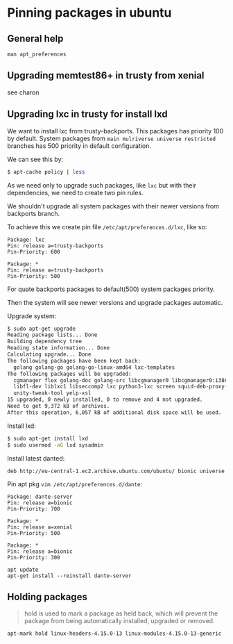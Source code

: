 # Pinning packages in ubuntu

## General help

```
man apt_preferences
```

## Upgrading memtest86+ in trusty from xenial

see charon 



## Upgrading lxc in trusty for install lxd

We want to install lxc from trusty-backports. This packages has priority 100 by default. System packages from `main mulriverse universe restricted` branches has 500 priority in default configuration.

We can see this by:

```bash
$ apt-cache policy | less
```

As we need only to upgrade such packages, like `lxc` but with their dependencies, we need to create two pin rules.

We shouldn't upgrade all system packages with their newer versions from backports branch.

To achieve this we create pin file `/etc/apt/preferences.d/lxc`, like so:

```
Package: lxc
Pin: release a=trusty-backports
Pin-Priority: 600

Package: *
Pin: release a=trusty-backports
Pin-Priority: 500
```

For quate backports packages to default(500) system packages priority.

Then the system will see newer versions and upgrade packages automatic.

Upgrade system:

```bash
$ sudo apt-get upgrade 
Reading package lists... Done
Building dependency tree       
Reading state information... Done
Calculating upgrade... Done
The following packages have been kept back:
  golang golang-go golang-go-linux-amd64 lxc-templates
The following packages will be upgraded:
  cgmanager flex golang-doc golang-src libcgmanager0 libcgmanager0:i386
  libfl-dev liblxc1 libseccomp2 lxc python3-lxc screen squid-deb-proxy-client
  unity-tweak-tool yelp-xsl
15 upgraded, 0 newly installed, 0 to remove and 4 not upgraded.
Need to get 9,372 kB of archives.
After this operation, 6,057 kB of additional disk space will be used.
```

Install lxd:

```bash
$ sudo apt-get install lxd
$ sudo usermod -aG lxd sysadmin
```

Install latest danted:

```
deb http://eu-central-1.ec2.archive.ubuntu.com/ubuntu/ bionic universe
```

Pin apt pkg `vim /etc/apt/preferences.d/dante`:

```
Package: dante-server
Pin: release a=bionic
Pin-Priority: 700

Package: *
Pin: release a=xenial
Pin-Priority: 500

Package: *
Pin: release a=bionic
Pin-Priority: 300
```

```
apt update
apt-get install --reinstall dante-server
```

## Holding packages

> hold is used to mark a package as held back, which will prevent the package from being automatically installed, upgraded or removed.

```
apt-mark hold linux-headers-4.15.0-13 linux-modules-4.15.0-13-generic
```

